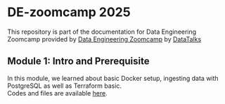 # DE-zoomcamp 2025
This repository is part of the documentation for Data Engineering Zoomcamp provided by [Data Engineering Zoomcamp](https://github.com/DataTalksClub/data-engineering-zoomcamp) by [DataTalks](https://datatalks.club/blog/data-engineering-zoomcamp.html)

## Module 1: Intro and Prerequisite
In this module, we learned about basic Docker setup, ingesting data with PostgreSQL as well as Terraform basic.\
Codes and files are available [here](https://github.com/rochanofa/DE-zoomcamp/tree/main/01%20Module%201%20Intro%20and%20Prerequisite).
